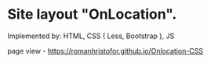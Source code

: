 Site layout "OnLocation".
===

Implemented by: HTML, CSS ( Less, Bootstrap ), JS

page view - https://romanhristofor.github.io/Onlocation-CSS
